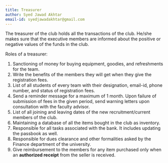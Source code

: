 ```yaml
---
title: Treasurer
author: Syed Jawad Akhtar
email-id: syedjawadakhtar@gmail.com
---
```


The treasurer of the club holds all the transactions of the club. He/she makes sure that the executive members are informed about the positive or negative values of the funds in the club.

Roles of a treasurer:

1. Sanctioning of money for buying equipment, goodies, and refreshments for the team.
2. Write the benefits of the members they will get when they give the registration fees.
3. List of all students of every team with their designation, email-id, phone number, and status of registration fees.
4. Send a reminder message for a maximum of 1 month. Upon failure of submission of fees in the given period, send warning letters upon consultation with the faculty advisor.
5. List of all joining and leaving dates of the new recruitment/current members of the club.
6. Maintaining a database of all the items bought in the club as inventory.
7. Responsible for all tasks associated with the bank. It includes updating the passbook as well.
8. Responsible for dues clearance and other formalities asked by the Finance department of the university.
9. Give reimbursement to the members for any item purchased only when an **authorized receipt** from the seller is received.
